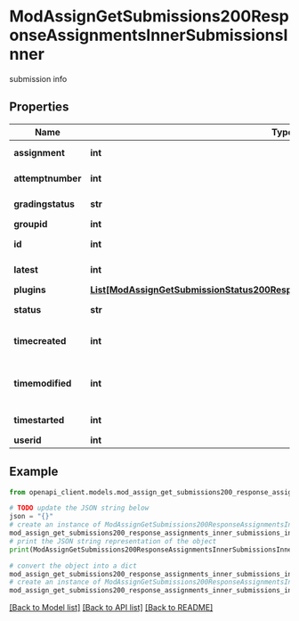 # ModAssignGetSubmissions200ResponseAssignmentsInnerSubmissionsInner

submission info

## Properties

Name | Type | Description | Notes
------------ | ------------- | ------------- | -------------
**assignment** | **int** | assignment id | [optional] 
**attemptnumber** | **int** | attempt number | [optional] 
**gradingstatus** | **str** | Grading status. | [optional] 
**groupid** | **int** | group id | [optional] 
**id** | **int** | submission id | [optional] 
**latest** | **int** | latest attempt | [optional] 
**plugins** | [**List[ModAssignGetSubmissionStatus200ResponseLastattemptSubmissionPluginsInner]**](ModAssignGetSubmissionStatus200ResponseLastattemptSubmissionPluginsInner.md) |  | [optional] 
**status** | **str** | submission status | [optional] 
**timecreated** | **int** | submission creation time | [optional] 
**timemodified** | **int** | submission last modified time | [optional] 
**timestarted** | **int** | submission start time | [optional] 
**userid** | **int** | student id | [optional] 

## Example

```python
from openapi_client.models.mod_assign_get_submissions200_response_assignments_inner_submissions_inner import ModAssignGetSubmissions200ResponseAssignmentsInnerSubmissionsInner

# TODO update the JSON string below
json = "{}"
# create an instance of ModAssignGetSubmissions200ResponseAssignmentsInnerSubmissionsInner from a JSON string
mod_assign_get_submissions200_response_assignments_inner_submissions_inner_instance = ModAssignGetSubmissions200ResponseAssignmentsInnerSubmissionsInner.from_json(json)
# print the JSON string representation of the object
print(ModAssignGetSubmissions200ResponseAssignmentsInnerSubmissionsInner.to_json())

# convert the object into a dict
mod_assign_get_submissions200_response_assignments_inner_submissions_inner_dict = mod_assign_get_submissions200_response_assignments_inner_submissions_inner_instance.to_dict()
# create an instance of ModAssignGetSubmissions200ResponseAssignmentsInnerSubmissionsInner from a dict
mod_assign_get_submissions200_response_assignments_inner_submissions_inner_from_dict = ModAssignGetSubmissions200ResponseAssignmentsInnerSubmissionsInner.from_dict(mod_assign_get_submissions200_response_assignments_inner_submissions_inner_dict)
```
[[Back to Model list]](../README.md#documentation-for-models) [[Back to API list]](../README.md#documentation-for-api-endpoints) [[Back to README]](../README.md)


